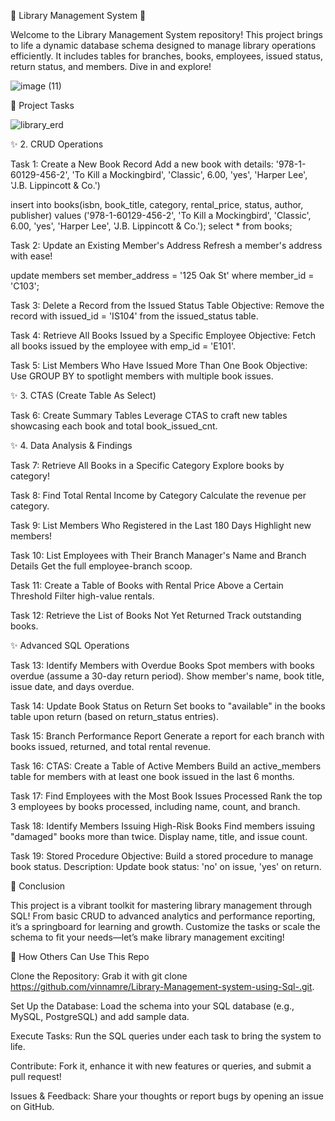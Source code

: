 🌟 Library Management System 🌟

Welcome to the Library Management System repository! This project brings to life a dynamic database schema designed to manage library operations efficiently. It includes tables for branches, books, employees, issued status, return status, and members. Dive in and explore!


![image (11)](https://github.com/user-attachments/assets/8bdda2ad-c442-4bc7-bd62-0cd0049ac3dd)



🎉 Project Tasks

![library_erd](https://github.com/user-attachments/assets/b7105baf-adbe-486a-adfc-b1271e7691ec)



✨ 2. CRUD Operations





Task 1: Create a New Book Record
Add a new book with details: '978-1-60129-456-2', 'To Kill a Mockingbird', 'Classic', 6.00, 'yes', 'Harper Lee', 'J.B. Lippincott & Co.')

insert into books(isbn, book_title, category, rental_price, status, author, publisher)
values ('978-1-60129-456-2', 'To Kill a Mockingbird', 'Classic', 6.00, 'yes', 'Harper Lee', 'J.B. Lippincott & Co.');
select * from books;


Task 2: Update an Existing Member's Address
Refresh a member's address with ease!

update members
set member_address = '125 Oak St'
where member_id = 'C103';


Task 3: Delete a Record from the Issued Status Table
Objective: Remove the record with issued_id = 'IS104' from the issued_status table.



Task 4: Retrieve All Books Issued by a Specific Employee
Objective: Fetch all books issued by the employee with emp_id = 'E101'.



Task 5: List Members Who Have Issued More Than One Book
Objective: Use GROUP BY to spotlight members with multiple book issues.

✨ 3. CTAS (Create Table As Select)





Task 6: Create Summary Tables
Leverage CTAS to craft new tables showcasing each book and total book_issued_cnt.

✨ 4. Data Analysis & Findings





Task 7: Retrieve All Books in a Specific Category
Explore books by category!



Task 8: Find Total Rental Income by Category
Calculate the revenue per category.



Task 9: List Members Who Registered in the Last 180 Days
Highlight new members!



Task 10: List Employees with Their Branch Manager's Name and Branch Details
Get the full employee-branch scoop.



Task 11: Create a Table of Books with Rental Price Above a Certain Threshold
Filter high-value rentals.



Task 12: Retrieve the List of Books Not Yet Returned
Track outstanding books.

✨ Advanced SQL Operations





Task 13: Identify Members with Overdue Books
Spot members with books overdue (assume a 30-day return period). Show member's name, book title, issue date, and days overdue.



Task 14: Update Book Status on Return
Set books to "available" in the books table upon return (based on return_status entries).



Task 15: Branch Performance Report
Generate a report for each branch with books issued, returned, and total rental revenue.



Task 16: CTAS: Create a Table of Active Members
Build an active_members table for members with at least one book issued in the last 6 months.



Task 17: Find Employees with the Most Book Issues Processed
Rank the top 3 employees by books processed, including name, count, and branch.



Task 18: Identify Members Issuing High-Risk Books
Find members issuing "damaged" books more than twice. Display name, title, and issue count.



Task 19: Stored Procedure
Objective: Build a stored procedure to manage book status.
Description: Update book status: 'no' on issue, 'yes' on return.



🎯 Conclusion

This project is a vibrant toolkit for mastering library management through SQL! From basic CRUD to advanced analytics and performance reporting, it’s a springboard for learning and growth. Customize the tasks or scale the schema to fit your needs—let’s make library management exciting!



🚀 How Others Can Use This Repo





Clone the Repository: Grab it with git clone https://github.com/vinnamre/Library-Management-system-using-Sql-.git.



Set Up the Database: Load the schema into your SQL database (e.g., MySQL, PostgreSQL) and add sample data.



Execute Tasks: Run the SQL queries under each task to bring the system to life.



Contribute: Fork it, enhance it with new features or queries, and submit a pull request!



Issues & Feedback: Share your thoughts or report bugs by opening an issue on GitHub.
